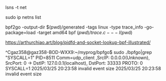 lsns -t net


sudo ip netns list


bpf2go -output-dir $(pwd)/generated -tags linux -type trace_info -go-package=load -target amd64 bpf $(pwd)/trace.c -- -I$(pwd)


https://arthurchiao.art/blog/pidfd-and-socket-lookup-bpf-illustrated/


^Cgaz358@gaz358-BOD-WXX9:~/myprog/bpfgo$ sudo ./bpfgo|grep "SYSCALL=1"
PID=8511 Comm=udp_client ,SrcIP: 0.0.0.0(Unknown), SrcPort: 0 -> DstIP: 127.0.0.1(localhost), DstPort: 33333 PROTO: 0 SYSCALL=1
2025/03/25 20:23:58 invalid event size
2025/03/25 20:23:58 invalid event size

 


